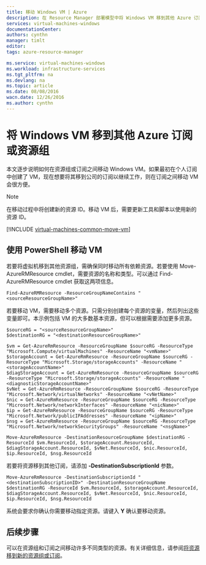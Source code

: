 ```yaml
---
title: 移动 Windows VM | Azure
description: 在 Resource Manager 部署模型中将 Windows VM 移到其他 Azure 订阅或资源组。
services: virtual-machines-windows
documentationCenter: 
authors: cynthn
manager: timlt
editor: 
tags: azure-resource-manager

ms.service: virtual-machines-windows
ms.workload: infrastructure-services
ms.tgt_pltfrm: na
ms.devlang: na
ms.topic: article
ms.date: 08/08/2016
wacn.date: 12/26/2016
ms.author: cynthn
---
```


# 将 Windows VM 移到其他 Azure 订阅或资源组 

本文逐步说明如何在资源组或订阅之间移动 Windows VM。如果最初在个人订阅中创建了 VM，现在想要将其移到公司的订阅以继续工作，则在订阅之间移动 VM 会很方便。

> [!NOTE]
> 在移动过程中将创建新的资源 ID。移动 VM 后，需要更新工具和脚本以使用新的资源 ID。

[!INCLUDE [virtual-machines-common-move-vm](../../includes/virtual-machines-common-move-vm.md)]

## 使用 PowerShell 移动 VM

若要将虚拟机移到其他资源组，需确保同时移动所有依赖资源。若要使用 Move-AzureRMResource cmdlet，需要资源的名称和类型。可以通过 Find-AzureRMResource cmdlet 获取这两项信息。

```
Find-AzureRMResource -ResourceGroupNameContains "<sourceResourceGroupName>"
```

若要移动 VM，需要移动多个资源。只需分别创建每个资源的变量，然后列出这些变量即可。本示例包括 VM 的大多数基本资源，但可以根据需要添加更多资源。

```
$sourceRG = "<sourceResourceGroupName>"
$destinationRG = "<destinationResourceGroupName>"

$vm = Get-AzureRmResource -ResourceGroupName $sourceRG -ResourceType "Microsoft.Compute/virtualMachines" -ResourceName "<vmName>"
$storageAccount = Get-AzureRmResource -ResourceGroupName $sourceRG -ResourceType "Microsoft.Storage/storageAccounts" -ResourceName "<storageAccountName>"
$diagStorageAccount = Get-AzureRmResource -ResourceGroupName $sourceRG -ResourceType "Microsoft.Storage/storageAccounts" -ResourceName "<diagnosticStorageAccountName>"
$vNet = Get-AzureRmResource -ResourceGroupName $sourceRG -ResourceType "Microsoft.Network/virtualNetworks" -ResourceName "<vNetName>"
$nic = Get-AzureRmResource -ResourceGroupName $sourceRG -ResourceType "Microsoft.Network/networkInterfaces" -ResourceName "<nicName>"
$ip = Get-AzureRmResource -ResourceGroupName $sourceRG -ResourceType "Microsoft.Network/publicIPAddresses" -ResourceName "<ipName>"
$nsg = Get-AzureRmResource -ResourceGroupName $sourceRG -ResourceType "Microsoft.Network/networkSecurityGroups" -ResourceName "<nsgName>"

Move-AzureRmResource -DestinationResourceGroupName $destinationRG -ResourceId $vm.ResourceId, $storageAccount.ResourceId, $diagStorageAccount.ResourceId, $vNet.ResourceId, $nic.ResourceId, $ip.ResourceId, $nsg.ResourceId
```

若要将资源移到其他订阅，请添加 **-DestinationSubscriptionId** 参数。

```
Move-AzureRmResource -DestinationSubscriptionId "<destinationSubscriptionID>" -DestinationResourceGroupName $destinationRG -ResourceId $vm.ResourceId, $storageAccount.ResourceId, $diagStorageAccount.ResourceId, $vNet.ResourceId, $nic.ResourceId, $ip.ResourceId, $nsg.ResourceId
```

系统会要求你确认你需要移动指定资源。请键入 **Y** 确认要移动资源。

## 后续步骤

可以在资源组和订阅之间移动许多不同类型的资源。有关详细信息，请参阅[将资源移到新的资源组或订阅](../azure-resource-manager/resource-group-move-resources.md)。

<!---HONumber=Mooncake_Quality_Review_1215_2016-->